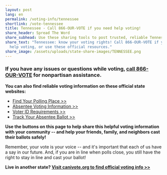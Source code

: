 ```yaml
---
layout: post
lang: en
permalink: /voting-info/tennessee
shortlink: /vote-tennessee
title: Tennessee - Call 866-OUR-VOTE if you need help voting!
share_header: Spread The Word
share_subhead: Use these sharing tools to post trusted, reliable Tennessee voting information!
share_text: "Tennessee: know your voting rights! Call 866-OUR-VOTE if you need
  help voting, or use these official resources."
share_image: /assets/uploads/state-share-images/TENNESSEE.png
---
```

### **If you have any issues or questions while voting, [call 866-OUR-VOTE](tel:8666878683) for nonpartisan assistance.**

**You can also find reliable voting information on these official state websites:**

* [Find Your Polling Place >>](https://tnmap.tn.gov/voterlookup/)
* [Absentee Voting Information >>](https://sos.tn.gov/products/elections/absentee-voting)
* [Voter ID Requirements >>](https://tnmap.tn.gov/voterlookup/https://sos.tn.gov/products/elections/what-id-required-when-voting)
* [Track Your Absentee Ballot >>](https://tnmap.tn.gov/voterlookup/)

**Use the buttons on this page to help share this helpful voting information with your community -- and help your friends, family, and neighbors cast their ballots safely!**

Remember, your vote is your voice -- and it's important that each of us have a say in our future. And, if you are in line when polls close, you still have the right to stay in line and cast your ballot!

**Live in another state? [Visit canivote.org to find official voting info >>](https://canivote.org)**